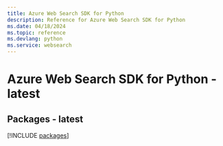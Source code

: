 ```yaml
---
title: Azure Web Search SDK for Python
description: Reference for Azure Web Search SDK for Python
ms.date: 04/18/2024
ms.topic: reference
ms.devlang: python
ms.service: websearch
---
```

# Azure Web Search SDK for Python - latest
## Packages - latest
[!INCLUDE [packages](web-search-index.md)]